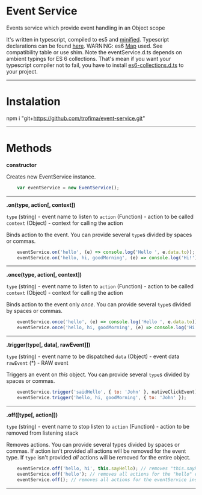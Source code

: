 Event Service
=============

Events service which provide event handling in an Object scope

It's written in typescript, compiled to es5 and [minified](/dist/eventService.min.js).
Typescript declarations can be found [here](/dist/eventService.d.ts).
WARNING: es6 [Map](https://developer.mozilla.org/en-US/docs/Web/JavaScript/Reference/Global_Objects/Map) used. See compatibility table or use shim.
Note the eventService.d.ts depends on ambient typings for ES 6 collections. 
That's mean if you want your typescript compiler not to fail, you have to install [es6-collections.d.ts](https://github.com/DefinitelyTyped/DefinitelyTyped/blob/master/es6-collections/es6-collections.d.ts) to your project.

---

Instalation
===========

npm i "git+https://github.com/trofima/event-service.git"

----

Methods
=======

**constructor**

Creates new EventService instance.

```javascript
    var eventService = new EventService();
```

---

**.on(type, action[, context])**

`type` (string) - event name to listen to 
`action` (Function) - action to be called 
`context` (Object) - context for calling the action 

Binds action to the event. You can provide several `type`s divided by spaces or commas.

```javascript
    eventService.on('hello', (e) => console.log('Hello ', e.data.to));
    eventService.on('hello, hi, goodMorning', (e) => console.log('Hi!'), this);
```

---

**.once(type, action[, context])**

`type` (string) - event name to listen to
`action` (Function) - action to be called
`context` (Object) - context for calling the action  

Binds action to the event only *once*. You can provide several `type`s divided by spaces or commas.

```javascript
    eventService.once('hello', (e) => console.log('Hello ', e.data.to));
    eventService.once('hello, hi, goodMorning', (e) => console.log('Hi!'), this);
```

---

**.trigger(type[, data[, rawEvent]])**

`type` (string) - event name to be dispatched
`data` (Object) - event data
`rawEvent` (*) - RAW event  

Triggers an event on *this* object. You can provide several `type`s divided by spaces or commas.

```javascript
    eventService.trigger('saidHello', { to: 'John' }, nativeClickEvent);
    eventService.trigger('hello, hi, goodMorning', { to: 'John' });
```    

---

**.off([type[, action]])**

`type` (string) - event name to stop listen to
`action` (Function) - action to be removed from listening stack

 Removes actions. You can provide several types divided by spaces or commas. If action isn't provided all actions will be removed for the event type. If `type` isn't provided *all* actions will be removed for the entire object.

```javascript
    eventService.off('hello, hi', this.sayHello); // removes "this.sayHello" action for the "hello" event
    eventService.off('hello'); // removes all actions for the "hello" event
    eventService.off(); // removes all actions for the eventService instance
```    

---
